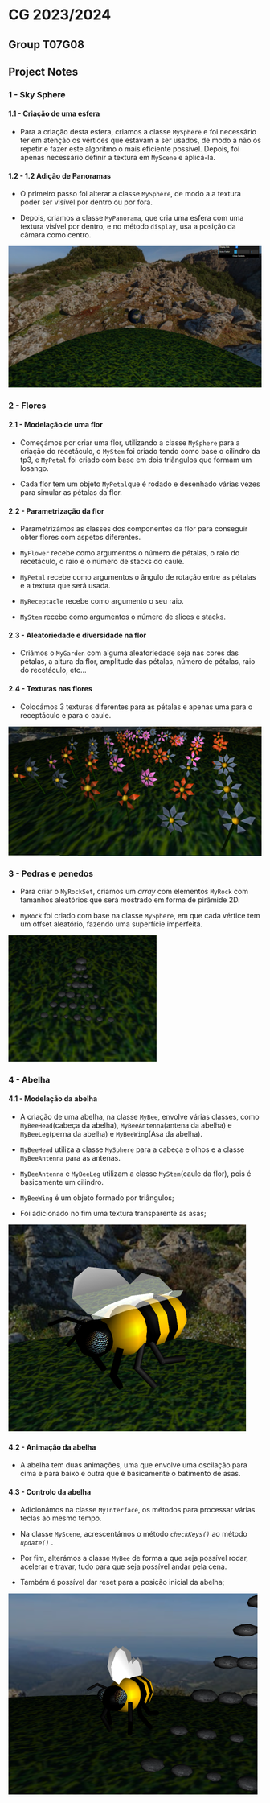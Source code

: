 # CG 2023/2024

## Group T07G08

## Project Notes

### 1 - Sky Sphere

#### 1.1 - Criação de uma esfera

- Para a criação desta esfera, criamos a classe `MySphere` e foi necessário ter em atenção os vértices que estavam a ser usados, de modo a não os repetir e fazer este algoritmo o mais eficiente possível. Depois, foi apenas necessário definir a textura em `MyScene` e aplicá-la.

#### 1.2 - 1.2 Adição de Panoramas

- O primeiro passo foi alterar a classe `MySphere`, de modo a a textura poder ser visível por dentro ou por fora.

- Depois, criamos a classe `MyPanorama`, que cria uma esfera com uma textura visível por dentro, e no método `display`, usa a posição da câmara como centro.

![Screenshot 1](screenshots/CG-t07g08-project-1.png)

### 2 - Flores

#### 2.1 - Modelação de uma flor

- Começámos por criar uma flor, utilizando a classe `MySphere` para a criação do recetáculo, o `MyStem` foi criado tendo como base o cilindro da tp3, e `MyPetal` foi criado com base em dois triângulos que formam um losango.

- Cada flor tem um objeto `MyPetal`que é rodado e desenhado várias vezes para simular as pétalas da flor.

#### 2.2 - Parametrização da flor

- Parametrizámos as classes dos componentes da flor para conseguir obter flores com aspetos diferentes.

- `MyFlower` recebe como argumentos o número de pétalas, o raio do recetáculo, o raio e o número de stacks do caule.

- `MyPetal` recebe como argumentos o ângulo de rotação entre as pétalas e a textura que será usada.

- `MyReceptacle` recebe como argumento o seu raio.

- `MyStem` recebe como argumentos o número de slices e stacks.

#### 2.3 - Aleatoriedade e diversidade na flor

- Criámos o `MyGarden` com alguma aleatoriedade seja nas cores das pétalas, a altura da flor, amplitude das pétalas, número de pétalas, raio do recetáculo, etc...

#### 2.4 - Texturas nas flores

- Colocámos 3 texturas diferentes para as pétalas e apenas uma para o receptáculo e para o caule.

![Screenshot 2](screenshots/CG-t07g08-project-2.png)

### 3 - Pedras e penedos

- Para criar o `MyRockSet`, criamos um _array_ com elementos `MyRock` com tamanhos aleatórios que será mostrado em forma de pirâmide 2D.

- `MyRock` foi criado com base na classe `MySphere`, em que cada vértice tem um offset aleatório, fazendo uma superfície imperfeita.

![Screenshot 3](screenshots/CG-t07g08-project-3.png)

### 4 - Abelha

#### 4.1 - Modelação da abelha

- A criação de uma abelha, na classe `MyBee`, envolve várias classes, como `MyBeeHead`(cabeça da abelha), `MyBeeAntenna`(antena da abelha) e `MyBeeLeg`(perna da abelha) e `MyBeeWing`(Asa da abelha).

- `MyBeeHead` utiliza a classe `MySphere` para a cabeça e olhos e a classe `MyBeeAntenna` para as antenas.

- `MyBeeAntenna` e `MyBeeLeg` utilizam a classe `MyStem`(caule da flor), pois é basicamente um cilindro.

- `MyBeeWing` é um objeto formado por triângulos;

- Foi adicionado no fim uma textura transparente às asas;

![Screenshot 4](screenshots/CG-t07g08-project-4.png)

#### 4.2 - Animação da abelha

- A abelha tem duas animações, uma que envolve uma oscilação para cima e para baixo e outra que é basicamente o batimento de asas.

#### 4.3 - Controlo da abelha

- Adicionámos na classe `MyInterface`, os métodos para processar várias teclas ao mesmo tempo.

- Na classe `MyScene`, acrescentámos o método *`checkKeys()`* ao método *`update()`* .

- Por fim, alterámos a classe `MyBee` de forma a que seja possível rodar, acelerar e travar, tudo para que seja possível andar pela cena.

- Também é possível dar reset para a posição inicial da abelha;

![Screenshot 5](screenshots/CG-t07g08-project-5.png)